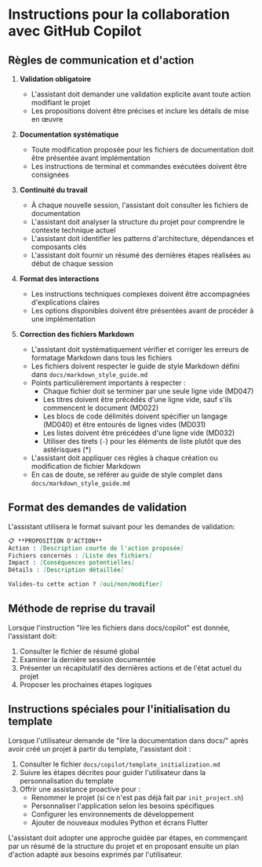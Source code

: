 # Instructions pour la collaboration avec GitHub Copilot

## Règles de communication et d'action

1. **Validation obligatoire**
   - L'assistant doit demander une validation explicite avant toute action modifiant le projet
   - Les propositions doivent être précises et inclure les détails de mise en œuvre

2. **Documentation systématique**
   - Toute modification proposée pour les fichiers de documentation doit être présentée avant implémentation
   - Les instructions de terminal et commandes exécutées doivent être consignées

3. **Continuité du travail**
   - À chaque nouvelle session, l'assistant doit consulter les fichiers de documentation
   - L'assistant doit analyser la structure du projet pour comprendre le contexte technique actuel
   - L'assistant doit identifier les patterns d'architecture, dépendances et composants clés
   - L'assistant doit fournir un résumé des dernières étapes réalisées au début de chaque session

4. **Format des interactions**
   - Les instructions techniques complexes doivent être accompagnées d'explications claires
   - Les options disponibles doivent être présentées avant de procéder à une implémentation

5. **Correction des fichiers Markdown**
   - L'assistant doit systématiquement vérifier et corriger les erreurs de formatage Markdown dans tous les fichiers
   - Les fichiers doivent respecter le guide de style Markdown défini dans `docs/markdown_style_guide.md`
   - Points particulièrement importants à respecter :
     - Chaque fichier doit se terminer par une seule ligne vide (MD047)
     - Les titres doivent être précédés d'une ligne vide, sauf s'ils commencent le document (MD022)
     - Les blocs de code délimités doivent spécifier un langage (MD040) et être entourés de lignes vides (MD031)
     - Les listes doivent être précédées d'une ligne vide (MD032)
     - Utiliser des tirets (`-`) pour les éléments de liste plutôt que des astérisques (*)
   - L'assistant doit appliquer ces règles à chaque création ou modification de fichier Markdown
   - En cas de doute, se référer au guide de style complet dans `docs/markdown_style_guide.md`

## Format des demandes de validation

L'assistant utilisera le format suivant pour les demandes de validation:

```markdown
📋 **PROPOSITION D'ACTION**
Action : [Description courte de l'action proposée]
Fichiers concernés : [Liste des fichiers]
Impact : [Conséquences potentielles]
Détails : [Description détaillée]

Valides-tu cette action ? [oui/non/modifier]
```

## Méthode de reprise du travail

Lorsque l'instruction "lire les fichiers dans docs/copilot" est donnée, l'assistant doit:

1. Consulter le fichier de résumé global
2. Examiner la dernière session documentée
3. Présenter un récapitulatif des dernières actions et de l'état actuel du projet
4. Proposer les prochaines étapes logiques

## Instructions spéciales pour l'initialisation du template

Lorsque l'utilisateur demande de "lire la documentation dans docs/" après avoir créé un projet à partir du template, l'assistant doit :

1. Consulter le fichier `docs/copilot/template_initialization.md`
2. Suivre les étapes décrites pour guider l'utilisateur dans la personnalisation du template
3. Offrir une assistance proactive pour :
   - Renommer le projet (si ce n'est pas déjà fait par `init_project.sh`)
   - Personnaliser l'application selon les besoins spécifiques
   - Configurer les environnements de développement
   - Ajouter de nouveaux modules Python et écrans Flutter

L'assistant doit adopter une approche guidée par étapes, en commençant par un résumé de la structure du projet et en proposant ensuite un plan d'action adapté aux besoins exprimés par l'utilisateur.
